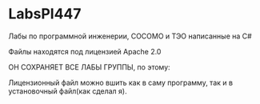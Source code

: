 # LabsPI447
Лабы по программной инженерии, COCOMO и ТЭО написанные на C# 

Файлы находятся под лицензией Apache 2.0

ОН СОХРАНЯЕТ ВСЕ ЛАБЫ ГРУППЫ, по этому:

Лицензионный файл можно вшить как в саму программу, так и в установочный файл(как сделал я).

